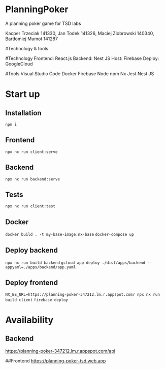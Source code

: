 # PlanningPoker
A planning poker game for TSD labs

Kacper Trzeciak 141330,
Jan Todek 141326,
Maciej Ziobrowski 140340,
Bartłomiej Mumot 141287

#Technology & tools

#Technology
Frontend: React.js
Backend: Nest JS
Host: Firebase
Deploy: GoogleCloud

#Tools
Visual Studio Code
Docker
Firebase
Node
npm
Nx
Jest
Nest JS

# Start up
## Installation
`npm i`
## Frontend
`npx nx run client:serve`
## Backend
`npx nx run backend:serve`
## Tests
`npx nx run client:test`
## Docker
`docker build . -t my-base-image:nx-base`
`docker-compose up`
## Deploy backend
  `npx nx run build backend`
  `gcloud app deploy ./dist/apps/backend --appyaml=./apps/backend/app.yaml`
## Deploy frontend
  `NX_BE_URL=https://planning-poker-347212.lm.r.appspot.com/ npx nx run build client`
  `firebase deploy`

# Availability
## Backend
https://planning-poker-347212.lm.r.appspot.com/api

##Frontend
https://planning-poker-tsd.web.app
